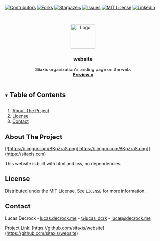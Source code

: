 [![Contributors][contributors-shield]][contributors-url]
[![Forks][forks-shield]][forks-url]
[![Stargazers][stars-shield]][stars-url]
[![Issues][issues-shield]][issues-url]
[![MIT License][license-shield]][license-url]
[![LinkedIn][linkedin-shield]][linkedin-url]


<!-- PROJECT LOGO -->
<br />
<p align="center">
  <a href="https://github.com/sitaxis/website">
    <img src="https://i.imgur.com/rFQdgR8.png" alt="Logo" width="80" height="80">
  </a>

  <h3 align="center">website</h3>

  <p align="center">
    Sitaxis organization's landing page on the web.
    <br />
    <a href="https://sitaxis.com" target="_blank"><strong>Preview »</strong></a>
    <br />
  </p>
</p>



<!-- TABLE OF CONTENTS -->
<details open="open">
  <summary><h2 style="display: inline-block">Table of Contents</h2></summary>
  <ol>
    <li><a href="#about-the-project">About The Project</a></li>
    <li><a href="#license">License</a></li>
    <li><a href="#contact">Contact</a></li>
  </ol>
</details>



<!-- ABOUT THE PROJECT -->
## About The Project

[![https://i.imgur.com/BKpZraS.png][https://i.imgur.com/BKpZraS.png]](https://sitaxis.com)

This website is built with html and css, no dependencies.



<!-- LICENSE -->
## License

Distributed under the MIT License. See `LICENSE` for more information.



<!-- CONTACT -->
## Contact

Lucas Decrock - [lucas.decrock.me](https://lucas.decrock.me) - [@lucas_dcrk](https://twitter.com/lucas_dcrk) - lucas@decrock.me

Project Link: [https://github.com/sitaxis/website](https://github.com/sitaxis/website)



<!-- MARKDOWN LINKS & IMAGES -->
<!-- https://www.markdownguide.org/basic-syntax/#reference-style-links -->
[contributors-shield]: https://img.shields.io/github/contributors/sitaxis/website.svg?style=for-the-badge
[contributors-url]: https://github.com/sitaxis/website/graphs/contributors
[forks-shield]: https://img.shields.io/github/forks/sitaxis/website.svg?style=for-the-badge
[forks-url]: https://github.com/sitaxis/website/network/members
[stars-shield]: https://img.shields.io/github/stars/sitaxis/website.svg?style=for-the-badge
[stars-url]: https://github.com/sitaxis/website/stargazers
[issues-shield]: https://img.shields.io/github/issues/sitaxis/website.svg?style=for-the-badge
[issues-url]: https://github.com/sitaxis/website/issues
[license-shield]: https://img.shields.io/github/license/sitaxis/website.svg?style=for-the-badge
[license-url]: https://github.com/sitaxis/website/blob/master/LICENSE.txt
[linkedin-shield]: https://img.shields.io/badge/-LinkedIn-black.svg?style=for-the-badge&logo=linkedin&colorB=555
[linkedin-url]: https://linkedin.com/in/lucasdecrock/
